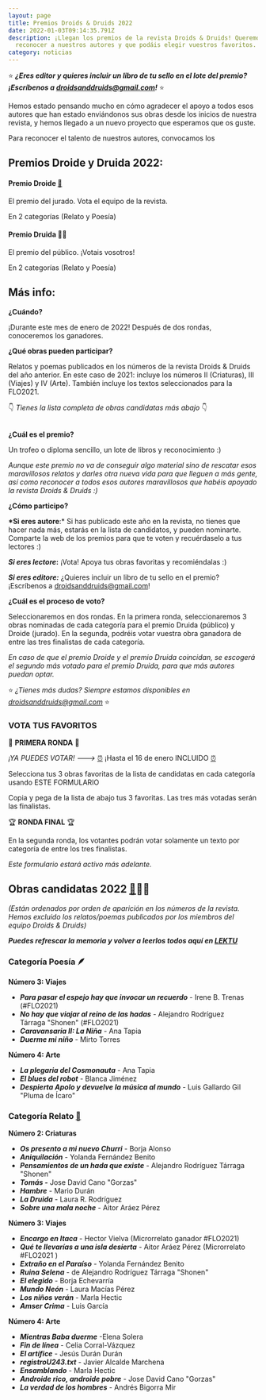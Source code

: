 ```yaml
---
layout: page
title: Premios Droids & Druids 2022
date: 2022-01-03T09:14:35.791Z
description: ¡Llegan los premios de la revista Droids & Druids! Queremos
  reconocer a nuestros autores y que podáis elegir vuestros favoritos.
category: noticias
---
```

⭐ ***¿Eres editor y quieres incluir un libro de tu sello en el lote del premio? ¡Escríbenos a droidsanddruids@gmail.com!*** ⭐

Hemos estado pensando mucho en cómo agradecer el apoyo a todos esos autores que han estado enviándonos sus obras desde los inicios de nuestra revista, y hemos llegado a un nuevo proyecto que esperamos que os guste.

Para reconocer el talento de nuestros autores, convocamos los 

## **Premios Droide y Druida 2022:**

#### Premio Droide [🤖](https://emojipedia.org/robot/)

El premio del jurado. Vota el equipo de la revista.

En 2 categorías (Relato y Poesía)

#### Premio Druida 🧙‍♀️​

El premio del público. ¡Votais vosotros!

En 2 categorías (Relato y Poesía)

## Más info:

**¿Cuándo?**

¡Durante este mes de enero de 2022! Después de dos rondas, conoceremos los ganadores.

**¿Qué obras pueden participar?**

Relatos y poemas publicados en los números de la revista Droids & Druids del año anterior. En este caso de 2021: incluye los números II (Criaturas), III (Viajes) y IV (Arte). También incluye los textos seleccionados para la FLO2021.

👇 *Tienes la lista completa de obras candidatas más abajo* 👇

**\
¿Cuál es el premio?**

Un trofeo o diploma sencillo, un lote de libros y reconocimiento :) 

*Aunque este premio no va de conseguir algo material sino de rescatar esos maravillosos relatos y darles otra nueva vida para que lleguen a más gente, así como reconocer a todos esos autores maravillosos que habéis apoyado la revista Droids & Druids :)* 

**¿Cómo participo?**

**\*Si eres autore**:* Si has publicado este año en la revista, no tienes que hacer nada más, estarás en la lista de candidatos, y pueden nominarte. Comparte la web de los premios para que te voten y recuérdaselo a tus lectores :) 

***Si eres lectore*:** ¡Vota! Apoya tus obras favoritas y recomiéndalas :) 

***Si eres editore:*** ¿Quieres incluir un libro de tu sello en el premio? ¡Escríbenos a droidsanddruids@gmail.com!

**¿Cuál es el proceso de voto?**

Seleccionaremos en dos rondas. En la primera ronda, seleccionaremos 3 obras nominadas de cada categoría para el premio Druida (público) y Droide (jurado). En la segunda, podréis votar vuestra obra ganadora de entre las tres finalistas de cada categoría.

*En caso de que el premio Droide y el premio Druida coincidan, se escogerá el segundo más votado para el premio Druida, para que más autores puedan optar.*

⭐ *¿Tienes más dudas? Siempre estamos disponibles en droidsanddruids@gmail.com* ⭐

### VOTA TUS FAVORITOS

🏅 **PRIMERA RONDA** 🏅 

*¡YA PUEDES VOTAR! --->* [⏰](https://emojipedia.org/alarm-clock/) ¡Hasta el 16 de enero INCLUIDO [⏰](https://emojipedia.org/alarm-clock/)

Selecciona tus 3 obras favoritas de la lista de candidatas en cada categoría usando ESTE FORMULARIO

Copia y pega de la lista de abajo tus 3 favoritas. Las tres más votadas serán las finalistas. 

🏆  **RONDA FINAL** 🏆

En la segunda ronda, los votantes podrán votar solamente un texto por categoría de entre los tres finalistas.

*Este formulario estará activo más adelante.*

## Obras candidatas 2022 [🤖](https://emojipedia.org/robot/)🧙‍♀️​

*(Están ordenados por orden de aparición en los números de la revista. Hemos excluido los relatos/poemas publicados por los miembros del equipo Droids & Druids)*

***Puedes refrescar la memoria y volver a leerlos todos aquí en [LEKTU](https://lektu.com/e/droidsdruids/2399)***

### Categoría Poesía 🪶

**Número 3: Viajes**

* ***Para pasar el espejo hay que invocar un recuerdo*** - Irene B. Trenas (#FLO2021)
* ***No hay que viajar al reino de las hadas*** - Alejandro Rodríguez Tárraga "Shonen" (#FLO2021)
* ***Caravansaria II: La Niña*** - Ana Tapia 
* ***Duerme mi niño*** - Mirto Torres 

**Número 4: Arte**

* ***La plegaria del Cosmonauta*** - Ana Tapia
* ***El blues del robot*** - Blanca Jiménez
* ***Despierta Apolo y devuelve la música al mundo*** - Luis Gallardo Gil  "Pluma de Ícaro"

### Categoría Relato [📇](https://emojipedia.org/card-index/)

**Número 2: Criaturas**

* ***Os presento a mi nuevo Churri*** - Borja Alonso 
* ***Aniquilación*** - Yolanda Fernández Benito 
* ***Pensamientos de un hada que existe*** - Alejandro Rodríguez Tárraga "Shonen" 
* ***Tomás -*** Jose David Cano "Gorzas" 
* ***Hambre*** - Mario Durán 
* ***La Druida*** - Laura R. Rodríguez 
* ***Sobre una mala noche*** - Aitor Aráez Pérez 

**Número 3: Viajes**

* ***Encargo en Itaca*** - Hector Vielva (Microrrelato ganador #FLO2021)
* ***Qué te llevarías a una isla desierta*** - Aitor Aráez Pérez (Microrrelato #FLO2021 )
* ***Extraño en el Paraíso*** - Yolanda Fernández Benito 
* ***Ruina Selena*** - de Alejandro Rodríguez Tárraga "Shonen"  
* ***El elegido*** - Borja Echevarría 
* ***Mundo Neón*** - Laura Macías Pérez 
* ***Los niños verán*** - Marla Hectic 
* ***Amser Crima*** - Luis García

**Número 4: Arte**

* ***Mientras Baba duerme*** -Elena Solera
* ***Fin de línea*** - Celia Corral-Vázquez
* ***El artífice*** - Jesús Durán Durán 
* ***registroU243.txt*** - Javier Alcalde Marchena 
* ***Ensamblando*** - Marla Hectic 
* ***Androide rico, androide pobre*** - Jose David Cano "Gorzas" 
* ***La verdad de los hombres*** - Andrés Bigorra Mir